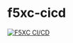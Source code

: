 # f5xc-cicd

[![F5XC CI/CD](https://github.com/Erazem/CICD/actions/workflows/cicd.yaml/badge.svg)](https://github.com/Erazem/CICD/actions/workflows/cicd.yaml)